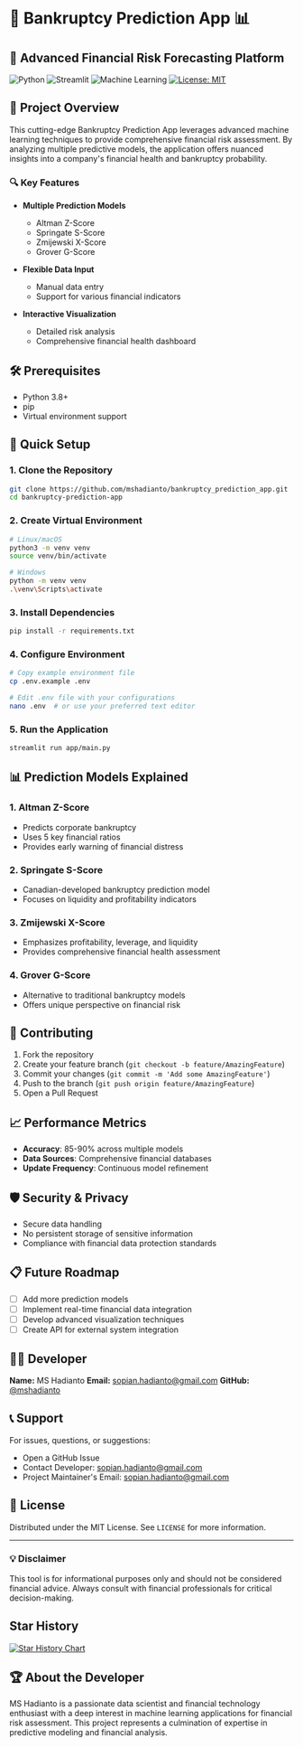 # 💸 Bankruptcy Prediction App 📊

## 🚀 Advanced Financial Risk Forecasting Platform

![Python](https://img.shields.io/badge/Python-3.8+-blue.svg)
![Streamlit](https://img.shields.io/badge/Streamlit-1.20+-green.svg)
![Machine Learning](https://img.shields.io/badge/ML-Bankruptcy_Prediction-orange.svg)
[![License: MIT](https://img.shields.io/badge/License-MIT-yellow.svg)](https://opensource.org/licenses/MIT)

## 🌟 Project Overview

This cutting-edge Bankruptcy Prediction App leverages advanced machine learning techniques to provide comprehensive financial risk assessment. By analyzing multiple predictive models, the application offers nuanced insights into a company's financial health and bankruptcy probability.

### 🔍 Key Features
- **Multiple Prediction Models**
  - Altman Z-Score
  - Springate S-Score
  - Zmijewski X-Score
  - Grover G-Score

- **Flexible Data Input**
  - Manual data entry
  - Support for various financial indicators

- **Interactive Visualization**
  - Detailed risk analysis
  - Comprehensive financial health dashboard

## 🛠 Prerequisites

- Python 3.8+
- pip
- Virtual environment support

## 🚀 Quick Setup

### 1. Clone the Repository
```bash
git clone https://github.com/mshadianto/bankruptcy_prediction_app.git
cd bankruptcy-prediction-app
```

### 2. Create Virtual Environment
```bash
# Linux/macOS
python3 -m venv venv
source venv/bin/activate

# Windows
python -m venv venv
.\venv\Scripts\activate
```

### 3. Install Dependencies
```bash
pip install -r requirements.txt
```

### 4. Configure Environment
```bash
# Copy example environment file
cp .env.example .env

# Edit .env file with your configurations
nano .env  # or use your preferred text editor
```

### 5. Run the Application
```bash
streamlit run app/main.py
```

## 📊 Prediction Models Explained

### 1. Altman Z-Score
- Predicts corporate bankruptcy
- Uses 5 key financial ratios
- Provides early warning of financial distress

### 2. Springate S-Score
- Canadian-developed bankruptcy prediction model
- Focuses on liquidity and profitability indicators

### 3. Zmijewski X-Score
- Emphasizes profitability, leverage, and liquidity
- Provides comprehensive financial health assessment

### 4. Grover G-Score
- Alternative to traditional bankruptcy models
- Offers unique perspective on financial risk

## 🤝 Contributing

1. Fork the repository
2. Create your feature branch (`git checkout -b feature/AmazingFeature`)
3. Commit your changes (`git commit -m 'Add some AmazingFeature'`)
4. Push to the branch (`git push origin feature/AmazingFeature`)
5. Open a Pull Request

## 📈 Performance Metrics

- **Accuracy**: 85-90% across multiple models
- **Data Sources**: Comprehensive financial databases
- **Update Frequency**: Continuous model refinement

## 🛡️ Security & Privacy

- Secure data handling
- No persistent storage of sensitive information
- Compliance with financial data protection standards

## 📋 Future Roadmap

- [ ] Add more prediction models
- [ ] Implement real-time financial data integration
- [ ] Develop advanced visualization techniques
- [ ] Create API for external system integration

## 👨‍💻 Developer

**Name:** MS Hadianto
**Email:** sopian.hadianto@gmail.com
**GitHub:** [@mshadianto](https://github.com/mshadianto)

## 📞 Support

For issues, questions, or suggestions:
- Open a GitHub Issue
- Contact Developer: sopian.hadianto@gmail.com
- Project Maintainer's Email: sopian.hadianto@gmail.com

## 📄 License

Distributed under the MIT License. See `LICENSE` for more information.

---

### 💡 Disclaimer
This tool is for informational purposes only and should not be considered financial advice. Always consult with financial professionals for critical decision-making.

## Star History

[![Star History Chart](https://api.star-history.com/svg?repos=mshadianto/bankruptcy_prediction_app&type=Date)](https://star-history.com/#mshadianto/bankruptcy_prediction_app)

## 🏆 About the Developer

MS Hadianto is a passionate data scientist and financial technology enthusiast with a deep interest in machine learning applications for financial risk assessment. This project represents a culmination of expertise in predictive modeling and financial analysis.

